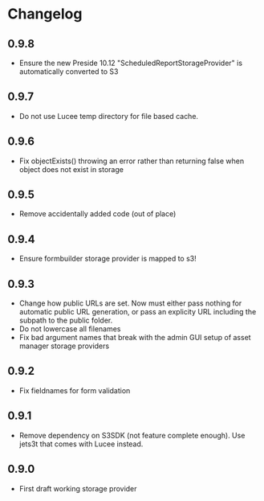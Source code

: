 # Changelog

## 0.9.8

* Ensure the new Preside 10.12 "ScheduledReportStorageProvider" is automatically converted to S3

## 0.9.7

* Do not use Lucee temp directory for file based cache.

## 0.9.6

* Fix objectExists() throwing an error rather than returning false when object does not exist in storage

## 0.9.5

* Remove accidentally added code (out of place)

## 0.9.4

* Ensure formbuilder storage provider is mapped to s3!

## 0.9.3

* Change how public URLs are set. Now must either pass nothing for automatic public URL generation, or pass an explicity URL including the subpath to the public folder.
* Do not lowercase all filenames
* Fix bad argument names that break with the admin GUI setup of asset manager storage providers

## 0.9.2

* Fix fieldnames for form validation


## 0.9.1

* Remove dependency on S3SDK (not feature complete enough). Use jets3t that comes with Lucee instead.

## 0.9.0

* First draft working storage provider
